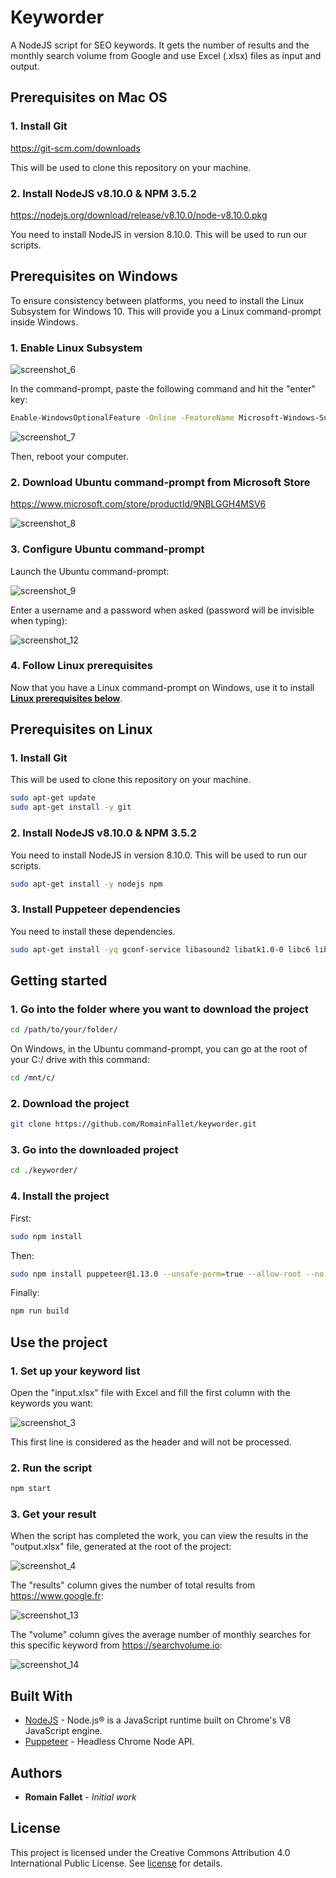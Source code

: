 # Keyworder

A NodeJS script for SEO keywords. It gets the number of results and the monthly search volume from Google and use Excel (.xlsx) files as input and output.

## Prerequisites on Mac OS

### 1. Install Git

https://git-scm.com/downloads

This will be used to clone this repository on your machine.

### 2. Install NodeJS v8.10.0 & NPM 3.5.2

https://nodejs.org/download/release/v8.10.0/node-v8.10.0.pkg

You need to install NodeJS in version 8.10.0. This will be used to run our scripts.

## Prerequisites on Windows

To ensure consistency between platforms, you need to install the Linux Subsystem for Windows 10. This will provide you a Linux command-prompt inside Windows.

### 1. Enable Linux Subsystem

![screenshot_6](https://user-images.githubusercontent.com/6952638/53820348-e48ce400-3f6b-11e9-84ee-c0bc6e80b033.png)

In the command-prompt, paste the following command and hit the "enter" key:

```sh
Enable-WindowsOptionalFeature -Online -FeatureName Microsoft-Windows-Subsystem-Linux
```

![screenshot_7](https://user-images.githubusercontent.com/6952638/53820389-f66e8700-3f6b-11e9-952c-967c394feee4.png)

Then, reboot your computer.

### 2. Download Ubuntu command-prompt from Microsoft Store

https://www.microsoft.com/store/productId/9NBLGGH4MSV6

![screenshot_8](https://user-images.githubusercontent.com/6952638/53820564-4ea58900-3f6c-11e9-98ef-19013f839968.png)

### 3. Configure Ubuntu command-prompt

Launch the Ubuntu command-prompt:

![screenshot_9](https://user-images.githubusercontent.com/6952638/53820683-8c0a1680-3f6c-11e9-95de-8a08ebd31773.png)

Enter a username and a password when asked (password will be invisible when typing):

![screenshot_12](https://user-images.githubusercontent.com/6952638/53820727-a47a3100-3f6c-11e9-94d9-5b286bc29b5a.png)

### 4. Follow Linux prerequisites

Now that you have a Linux command-prompt on Windows, use it to install [**Linux prerequisites below**](#prerequisites-on-linux).

## Prerequisites on Linux

### 1. Install Git

This will be used to clone this repository on your machine.

```sh
sudo apt-get update
sudo apt-get install -y git
```

### 2. Install NodeJS v8.10.0 & NPM 3.5.2

You need to install NodeJS in version 8.10.0. This will be used to run our scripts.
```sh
sudo apt-get install -y nodejs npm
```

### 3. Install Puppeteer dependencies

You need to install these dependencies.
```sh
sudo apt-get install -yq gconf-service libasound2 libatk1.0-0 libc6 libcairo2 libcups2 libdbus-1-3 libexpat1 libfontconfig1 libgcc1 libgconf-2-4 libgdk-pixbuf2.0-0 libglib2.0-0 libgtk-3-0 libnspr4 libpango-1.0-0 libpangocairo-1.0-0 libstdc++6 libx11-6 libx11-xcb1 libxcb1 libxcomposite1 libxcursor1 libxdamage1 libxext6 libxfixes3 libxi6 libxrandr2 libxrender1 libxss1 libxtst6 ca-certificates fonts-liberation libappindicator1 libnss3 lsb-release xdg-utils wget
```

## Getting started

### 1. Go into the folder where you want to download the project

```sh
cd /path/to/your/folder/
```

On Windows, in the Ubuntu command-prompt, you can go at the root of your C:/ drive with this command:
```sh
cd /mnt/c/
```

### 2. Download the project

```sh
git clone https://github.com/RomainFallet/keyworder.git
```

### 3. Go into the downloaded project

```sh
cd ./keyworder/
```

### 4. Install the project

First:

```sh
sudo npm install
```

Then:

```sh
sudo npm install puppeteer@1.13.0 --unsafe-perm=true --allow-root --no-save
```

Finally:

```sh
npm run build
```

## Use the project

### 1. Set up your keyword list

Open the "input.xlsx" file with Excel and fill the first column with the keywords you want:

![screenshot_3](https://user-images.githubusercontent.com/6952638/53822288-c1fcca00-3f6f-11e9-9575-d5d9d698423c.png)

This first line is considered as the header and will not be processed.

### 2. Run the script

```sh
npm start
```

### 3. Get your result

When the script has completed the work, you can view the results in the "output.xlsx" file, generated at the root of the project:

![screenshot_4](https://user-images.githubusercontent.com/6952638/53822592-536c3c00-3f70-11e9-847a-4a6b65cab7cf.png)

The "results" column gives the number of total results from https://www.google.fr:

![screenshot_13](https://user-images.githubusercontent.com/6952638/53822729-99290480-3f70-11e9-8368-bd236d2c4f83.png)

The "volume" column gives the average number of monthly searches for this specific keyword from https://searchvolume.io:

![screenshot_14](https://user-images.githubusercontent.com/6952638/53822887-e7d69e80-3f70-11e9-987d-3812bd872c4a.png)

## Built With

* [NodeJS](https://nodejs.org/) - Node.js® is a JavaScript runtime built on Chrome's V8 JavaScript engine.
* [Puppeteer](https://github.com/GoogleChrome/puppeteer) - Headless Chrome Node API.

## Authors

* **Romain Fallet** - *Initial work*

## License

This project is licensed under the Creative Commons Attribution 4.0 International Public License. See [license](https://github.com/RomainFallet/keyworder/blob/master/LICENSE) for details.
